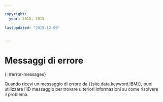 ```yaml
---

copyright:
  year: 2015, 2015
  
lastupdated: "2015-12-09"


---
```



# Messaggi di errore
{: #error-messages}


Quando ricevi un messaggio di errore da {{site.data.keyword.IBM}},
puoi utilizzare l'ID messaggio per trovare ulteriori informazioni su come risolvere
il problema.

